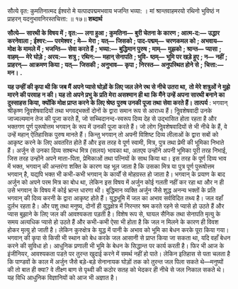  

सौत्ये वृत: कुमतिनात्मद ईश्वरो मे यत्पादपद्ममभवाय भजन्ति भव्या: । मां श्रान्तवाहमरयो रथिनो भुविष्ठं न प्राहरन् यदनुभावनिरस्तचित्ता: ॥ १७॥ **शब्दार्थ** 

**सौत्ये—** **सारथी के विषय में** **; वृत:—** **लगा हुआ** **; कुमतिना—** **बुरी चेतना के कारण** **; आत्म-द:—** **उद्धार करनेवाला** **; ईश्वर:—** **परमेश्वर** **; मे—** **मेरा** **; यत्—** **जिसको** **; पाद-पद्मम्—** **चरणकमल को** **; अभवाय—** **मोक्ष के मामले में** **; भजन्ति—** **सेवा करते हैं** **;** **भव्या:—** **बुद्धिमान पुरुष** **; माम्—** **मुझको** **; श्रान्त—** **प्यासा** **; वाहम्—** **मेरे घोड़े** **; अरय:—** **शत्रु** **; रथिन:—** **महान् सेनापति** **; भुवि-** **ष्ठम्—** **भूमि पर खड़े हुए** **; न—** **नहीं** **; प्राहरन्—** **आक्रमण किया** **; यत्—** **जिसकी** **; अनुभाव—** **कृपा** **; निरस्त—** **अनुपस्थित होने से** **;** **चित्ता:—** **मन।** **.** 

**यह उन्हीं की कृपा थी कि जब मैं अपने प्यासे घोड़ों के लिए जल लेने रथ से नीचे उतरा था,** **तो मेरे शत्रुओं ने मुझे मारने की परवाह न की। यह तो अपने प्रभु के प्रति मेरा असश्मान ही था** **कि मैंने उन्हें अपना सारथी बनाने का दुस्साहस किया, क्योंकि मोक्ष प्राप्त करने के लिए श्रेष्ठ** **पुरुष उनकी पूजा तथा सेवा करते हैं।** **तात्पर्य** : भगवान् श्रीकृष्ण निॢवशेषवादियों तथा भगवद्भक्तों दोनों के द्वारा समान रूप से आराध्य हैं। निॢवशेषवादी उनके जाज्वल्यमान तेज की पूजा करते हैं, जो सच्चिदानन्द-स्वरूप दिव्य देह से उद्भासित होता रहता है और भक्तगण पूर्ण पुरूषोत्तम भगवान् के रूप में उनकी पूजा करते हैं। जो लोग निॢवशेषवादियों से भी नीचे के हैं, वे उन्हें महान् ऐतिहासिक पुरुष मानते हैं। किन्तु भगवान् तो अपनी विशिष्ट दिव्य लीलाओं के द्वारा सबों को आकृष्ट करने के लिए अवतरित होते हैं और इस तरह वे पूर्ण स्वामी, मित्र, पुत्र तथा प्रेमी की भूमिका निभाते हैं। अर्जुन से उनका दिव्य सश्बन्ध मित्र (सलय) भावका था, अतएव उन्होंने अपनी भूमिका पूरी तरह निभाई, जिस तरह उन्होंने अपने माता-पिता, प्रेमिकाओं तथा पत्नियों के साथ किया था। इस तरह के पूर्ण दिव्य भाव में भक्त, भगवान् की अन्तरंगा शक्ति के कारण यह भूल जाता है कि उसका मित्र या पुत्र पूर्ण पुरूषोत्तम भगवान् है, यद्यपि भक्त भी कभी-कभी भगवान् के कार्यों से मोहग्रस्त हो जाता है। भगवान् के प्रयाण के बाद अर्जुन को अपने परम मित्र का बोध था, लेकिन इस विषय में अर्जुन कोई गलती नहीं कर रहा था और न ही उसे भगवान् के विषय में कोई भ्रान्त धारणा थी। बुद्धिमान व्यक्ति अर्जुन जैसे शुद्ध अनन्य भक्तों के प्रति भगवान् की दिव्य करनी के द्वारा आकृष्ट होते हैं। युद्धभूमि में जल का अभाव सर्वविदित तथ्य है। जल वहाँ दुर्लभ रहता है। और पशु तथा मनुष्य, दोनों ही युद्धक्षेत्र में निरन्तर श्रम करते रहने से प्यासे हो उठते हैं और प्यास बुझाने के लिए जल की आवश्यकता पड़ती है। विशेष रूप से, घायल सैनिक तथा सेनापति मृत्यु के समय अत्यधिक प्यासे हो उठते हैं और कभी-कभी ऐसा भी होता है कि जल न मिलने के कारण ही विवश होकर मृत्यु हो जाती है। लेकिन कुरुक्षेत्र के युद्ध में पानी के अभाव को भूमि का बेधन करके पूरा किया गया। भगवान् की कृपा से किसी भी स्थान को बेध करके जल आसानी से प्राप्त किया जा सकता था, यदि वहाँ बेधन करने की सुविधा हो। आधुनिक प्रणाली भी भूमि के बेधन के सिद्धान्त पर कार्य करती है। फिर भी आज के इंजीनियर, आवश्यकता पडऩे पर तुरन्त खुदाई करने में समर्थ नहीं हो पाते। लेकिन इतिहास से पता चलता है कि पाण्डवों के काल में अर्जुन जैसे बड़े-बड़े सेनानायक घोड़ों तक को तुरन्त जल पिला सकते थे—मनुष्यों की तो बात ही क्या? वे तीक्ष्ण बाण से पृथ्वी की कठोर सतह को भेदकर ही नीचे से जल निकाल सकते थे। यह विधि आधुनिक विज्ञानियों को आज भी अज्ञात है। 